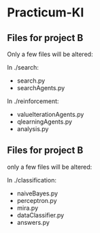 # Practicum-KI
## Files for project B
Only a few files will be altered:

In ./search:
- search.py
- searchAgents.py

In ./reinforcement:
- valueIterationAgents.py
- qlearningAgents.py
- analysis.py

## Files for project B
only a few files will be altered:

In ./classification:
- naiveBayes.py
- perceptron.py
- mira.py
- dataClassifier.py
- answers.py

